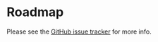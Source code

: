 # Roadmap

Please see the [GitHub issue tracker](https://github.com/mcaserta/bruce/issues) for more info.


